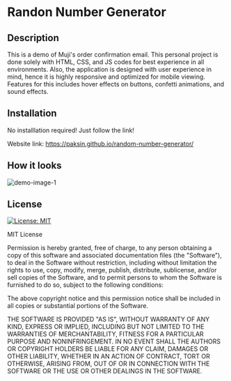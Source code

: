 # Randon Number Generator

## Description

This is a demo of Muji's order confirmation email. This personal project is done solely with HTML, CSS, and JS codes for best experience in all environments. Also, the application is designed with user experience in mind, hence it is highly responsive and optimized for mobile viewing. Features for this includes hover effects on buttons, confetti animations, and sound effects.

## Installation

No installlation required! Just follow the link!

Website link: https://paksin.github.io/random-number-generator/

## How it looks

![demo-image-1](./asset/demo-image.png)

## License

[![License: MIT](https://img.shields.io/badge/License-MIT-yellow.svg)](https://opensource.org/licenses/MIT)

MIT License

Permission is hereby granted, free of charge, to any person obtaining a copy of this software and associated documentation files (the "Software"), to deal in the Software without restriction, including without limitation the rights to use, copy, modify, merge, publish, distribute, sublicense, and/or sell copies of the Software, and to permit persons to whom the Software is furnished to do so, subject to the following conditions:

The above copyright notice and this permission notice shall be included in all copies or substantial portions of the Software.

THE SOFTWARE IS PROVIDED "AS IS", WITHOUT WARRANTY OF ANY KIND, EXPRESS OR IMPLIED, INCLUDING BUT NOT LIMITED TO THE WARRANTIES OF MERCHANTABILITY, FITNESS FOR A PARTICULAR PURPOSE AND NONINFRINGEMENT. IN NO EVENT SHALL THE AUTHORS OR COPYRIGHT HOLDERS BE LIABLE FOR ANY CLAIM, DAMAGES OR OTHER LIABILITY, WHETHER IN AN ACTION OF CONTRACT, TORT OR OTHERWISE, ARISING FROM, OUT OF OR IN CONNECTION WITH THE SOFTWARE OR THE USE OR OTHER DEALINGS IN THE SOFTWARE.
